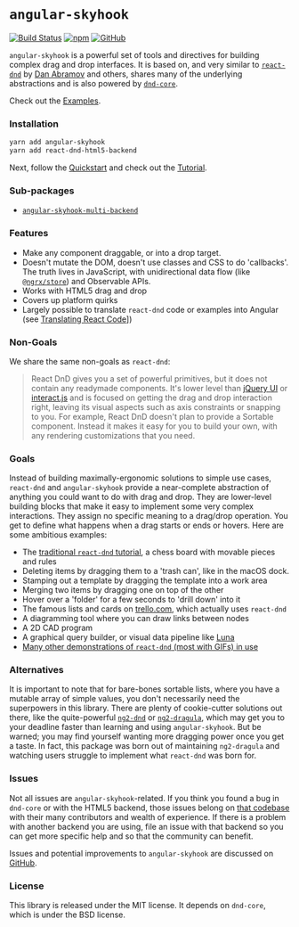 # `angular-skyhook`

[![Build Status](https://travis-ci.org/cormacrelf/angular-skyhook.svg?branch=master)](https://travis-ci.org/cormacrelf/angular-skyhook) 
[![npm](https://img.shields.io/npm/v/angular-skyhook.svg)](https://www.npmjs.com/package/angular-skyhook)
[![GitHub](https://img.shields.io/github/stars/cormacrelf/angular-skyhook.svg?style=social&label=Stars)](https://github.com/cormacrelf/angular-skyhook/)

`angular-skyhook` is a powerful set of tools and directives for building
complex drag and drop interfaces. It is based on, and very similar to
[`react-dnd`][react-dnd] by [Dan Abramov][gaearon] and others, shares many
of the underlying abstractions and is also powered by [`dnd-core`][dnd-core].

Check out the [Examples](./additional-documentation/examples.html).

[react-dnd]: https://react-dnd.github.io/react-dnd/
[gaearon]: https://github.com/gaearon
[dnd-core]: https://github.com/react-dnd/react-dnd/tree/master/packages/dnd-core

### Installation

```sh
yarn add angular-skyhook
yarn add react-dnd-html5-backend
```

Next, follow the [Quickstart][quickstart] and check out the [Tutorial][tutorial].

[quickstart]: ./additional-documentation/quickstart-guide.html
[tutorial]: ./additional-documentation/tutorial.html
[translating]: ./additional-documentation/translating-react-code.html

### Sub-packages

* [`angular-skyhook-multi-backend`](./angular-skyhook-multi-backend/)

### Features

* Make any component draggable, or into a drop target.
* Doesn't mutate the DOM, doesn't use classes and CSS to do 'callbacks'.
  The truth lives in JavaScript, with unidirectional data flow (like
  [`@ngrx/store`][ngrx]) and Observable APIs.
* Works with HTML5 drag and drop
* Covers up platform quirks
* Largely possible to translate `react-dnd` code or examples into Angular (see
  [Translating React Code][translating]])

[ngrx]: https://github.com/ngrx/ngrx-platform

### Non-Goals

We share the same non-goals as `react-dnd`:

> React DnD gives you a set of powerful primitives, but it does not contain any
> readymade components. It's lower level than [jQuery UI][jqui] or
> [interact.js][interactjs] and is focused on getting the drag and drop
> interaction right, leaving its visual aspects such as axis constraints or
> snapping to you. For example, React DnD doesn't plan to provide a Sortable
> component. Instead it makes it easy for you to build your own, with any
> rendering customizations that you need.

[jqui]: https://jqueryui.com/
[interactjs]: http://interactjs.io/

### Goals

Instead of building maximally-ergonomic solutions to simple use cases,
`react-dnd` and `angular-skyhook` provide a near-complete abstraction of
anything you could want to do with drag and drop. They are lower-level building
blocks that make it easy to implement some very complex interactions. They
assign no specific meaning to a drag/drop operation. You get to define what
happens when a drag starts or ends or hovers. Here are some ambitious examples:

* The [traditional `react-dnd` tutorial](http://react-dnd.github.io/react-dnd/examples-chessboard-tutorial-app.html), a chess board with movable pieces and rules
* Deleting items by dragging them to a 'trash can', like in the macOS dock.
* Stamping out a template by dragging the template into a work area
* Merging two items by dragging one on top of the other
* Hover over a 'folder' for a few seconds to 'drill down' into it
* The famous lists and cards on [trello.com](https://trello.com), which actually uses `react-dnd`
* A diagramming tool where you can draw links between nodes
* A 2D CAD program
* A graphical query builder, or visual data pipeline like [Luna](http://www.luna-lang.org/)
* [Many other demonstrations of `react-dnd` (most with GIFs) in use](https://github.com/react-dnd/react-dnd/issues/384)

### Alternatives

It is important to note that for bare-bones sortable lists, where you have
a mutable array of simple values, you don't necessarily need the superpowers in
this library. There are plenty of cookie-cutter solutions out there, like the
quite-powerful [`ng2-dnd`][ng2-dnd] or [`ng2-dragula`][ng2-dragula], which may
get you to your deadline faster than learning and using `angular-skyhook`. But
be warned; you may find yourself wanting more dragging power once you get
a taste. In fact, this package was born out of maintaining `ng2-dragula` and
watching users struggle to implement what `react-dnd` was born for.

[ng2-dnd]: https://github.com/akserg/ng2-dnd
[ng2-dragula]: https://github.com/valor-software/ng2-dragula

### Issues

Not all issues are `angular-skyhook`-related. If you think you found a bug in
`dnd-core` or with the HTML5 backend, those issues belong on [that
codebase](https://github.com/react-dnd/react-dnd) with their many contributors
and wealth of experience. If there is a problem with another backend you are
using, file an issue with that backend so you can get more specific help and so
that the community can benefit.

Issues and potential improvements to `angular-skyhook` are discussed on
[GitHub](https://github.com/cormacrelf/angular-skyhook).

### License

This library is released under the MIT license. It depends on `dnd-core`,
which is under the BSD license.

